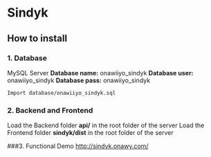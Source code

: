# Sindyk

## How to install

### 1. Database

MySQL Server
**Database name:** onawiiyo_sindyk
**Database user:** onawiiyo_sindyk
**Database pass:** onawiiyo_sindyk

`Import database/onawiiyo_sindyk.sql`

### 2. Backend and Frontend
Load the Backend folder **api/** in the root folder of the server
Load the Frontend folder **sindyk/dist** in the root folder of the server

###3. Functional Demo
http://sindyk.onawy.com/
